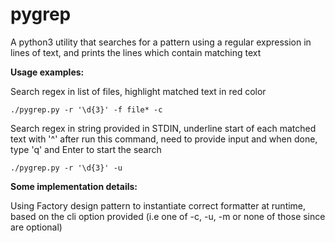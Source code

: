 # pygrep

A python3 utility that searches for a pattern using a regular expression in lines of text, 
and prints the lines which contain matching text


**Usage examples:**

Search regex in list of files, highlight matched text in red color
```
./pygrep.py -r '\d{3}' -f file* -c
```

Search regex in string provided in STDIN, underline start of each matched text with '^'
after run this command, need to provide input and when done, type 'q' and Enter to start the search
```
./pygrep.py -r '\d{3}' -u
```


**Some implementation details:**

Using Factory design pattern to instantiate correct formatter at runtime, based on the cli option provided (i.e one of -c, -u, -m or none of those since are optional)
